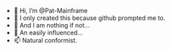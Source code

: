 - 👋 Hi, I’m @Pat-Mainframe
- 👀 I only created this because github prompted me to.
- 🌱 And I am nothing if not...
- 💞️ An easily influenced...
- 📫 Natural conformist.

<!---
Pat-Mainframe/Pat-Mainframe is a ✨ special ✨ repository because its `README.md` (this file) appears on your GitHub profile.
You can click the Preview link to take a look at your changes.
--->
